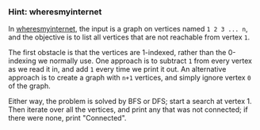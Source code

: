 ### Hint: wheresmyinternet

In [wheresmyinternet](https://uib.kattis.com/problems/wheresmyinternet),
the input is a graph on vertices named `1 2 3 ... n`, and the objective
is to list all vertices that are not reachable from vertex `1`.

The first obstacle is that the vertices are 1-indexed, rather than the 
0-indexing we normally use. One approach is to subtract `1` from
every vertex as we read it in, and add `1` every time we print it out. An
alternative approach is to create a graph with `n+1` vertices, and simply
ignore vertex `0` of the graph.

Either way, the problem is solved by BFS or DFS; start a search at vertex 1.
Then iterate over all the vertices, and print any that was not connected;
if there were none, print "Connected".
